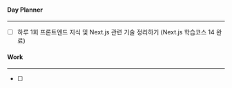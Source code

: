 
#### Day Planner
---
- [ ] 하루 1회 프론트엔드 지식 및 Next.js 관련 기술 정리하기 (Next.js 학습코스 14 완료)


#### Work
---
- [ ] 


